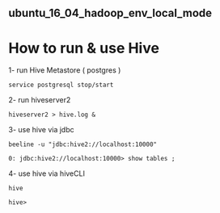 ## ubuntu_16_04_hadoop_env_local_mode

#  How to run & use Hive 

1- run Hive Metastore ( postgres ) 
```
service postgresql stop/start

```

2- run hiveserver2
```
hiveserver2 > hive.log &
```

3- use hive via jdbc 

```
beeline -u "jdbc:hive2://localhost:10000"

0: jdbc:hive2://localhost:10000> show tables ; 

```

4- use hive via hiveCLI
```
hive

hive>

```
